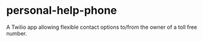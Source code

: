 # personal-help-phone
A Twilio app allowing flexible contact options to/from the owner of a toll free number.
